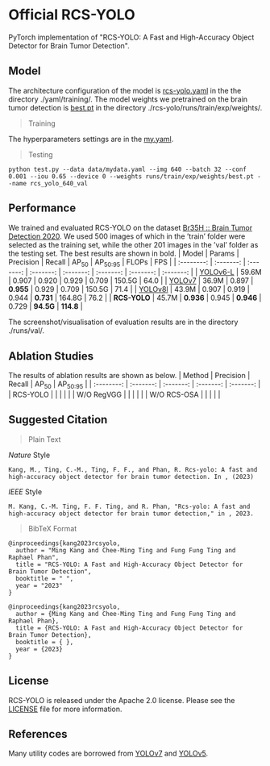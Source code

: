 # Official RCS-YOLO
PyTorch implementation of "RCS-YOLO: A Fast and High-Accuracy Object Detector for Brain Tumor Detection".

## Model
The architecture configuration of the model is [rcs-yolo.yaml](https://github.com/mkang315/rcs-yolo/blob/main/yaml/training/rsc-yolo.yaml) in the the directory ./yaml/training/. The model weights we pretrained on the brain tumor detection is [best.pt](https://github.com/mkang315/rcs-yolo/blob/main/runs/train/exp/weights/best.pt) in the directory ./rcs-yolo/runs/train/exp/weights/.

> Training

The hyperparameters settings are in the [my.yaml](https://github.com/mkang315/rcs-yolo/blob/main/data/mydata.yaml).

> Testing
```
python test.py --data data/mydata.yaml --img 640 --batch 32 --conf 0.001 --iou 0.65 --device 0 --weights runs/train/exp/weights/best.pt --name rcs_yolo_640_val
```

## Performance
We trained and evaluated RCS-YOLO on the dataset [Br35H :: Brain Tumor Detection 2020](https://www.kaggle.com/datasets/ahmedhamada0/brain-tumor-detection). We used 500 images of which in the ’train’ folder were selected as the training set, while the other 201 images in the ’val’ folder as the testing set. The best results are shown in bold.
| Model | Params | Precision | Recall | AP<sub>50</sub> | AP<sub>50:95</sub> | FLOPs | FPS |
| :--------: | :-------: | :-------: | :-------: | :-------: | :-------: | :-------: | :-------: |
| [YOLOv6-L](https://github.com/meituan/YOLOv6) | 59.6M | 0.907 | 0.920 | 0.929 | 0.709 | 150.5G | 64.0 |
| [YOLOv7](https://github.com/WongKinYiu/yolov7) | 36.9M | 0.897 | **0.955** | 0.929 | 0.709 | 150.5G | 71.4 |
| [YOLOv8l](https://github.com/ultralytics/ultralytics) | 43.9M | 0.907 | 0.919 | 0.944 | **0.731** | 164.8G | 76.2 |
| **RCS-YOLO** | 45.7M | **0.936** | 0.945 | **0.946** | 0.729 | **94.5G** | **114.8** |

The screenshot/visualisation of evaluation results are in the directory ./runs/val/.

## Ablation Studies
The results of ablation results are shown as below.
| Method | Precision | Recall | AP<sub>50</sub> | AP<sub>50:95</sub> |
| :--------: | :-------: | :-------: | :-------: | :-------: |
| RCS-YOLO |   |   |   |   |
| W/O RegVGG |   |   |   |   |
| W/O RCS-OSA |   |   |   |   |

## Suggested Citation
> Plain Text

*Nature* Style
```
Kang, M., Ting, C.-M., Ting, F. F., and Phan, R. Rcs-yolo: A fast and high-accuracy object detector for brain tumor detection. In , (2023)
```

*IEEE* Style
```
M. Kang, C.-M. Ting, F. F. Ting, and R. Phan, "Rcs-yolo: A fast and high-accuracy object detector for brain tumor detection," in , 2023.
```

> BibTeX Format
```
@inproceedings{kang2023rcsyolo,
  author = "Ming Kang and Chee-Ming Ting and Fung Fung Ting and Raphael Phan",
  title = "RCS-YOLO: A Fast and High-Accuracy Object Detector for Brain Tumor Detection",
  booktitle = " ",
  year = "2023"
}
```
```
@inproceedings{kang2023rcsyolo,
  author = {Ming Kang and Chee-Ming Ting and Fung Fung Ting and Raphael Phan},
  title = {RCS-YOLO: A Fast and High-Accuracy Object Detector for Brain Tumor Detection},
  booktitle = { },
  year = {2023}
}
```

## License
RCS-YOLO is released under the Apache 2.0 license. Please see the [LICENSE](https://github.com/mkang315/rcs-yolo/blob/main/LICENSE) file for more information.

## References
Many utility codes are borrowed from [YOLOv7](https://github.com/WongKinYiu/yolov7) and [YOLOv5](https://github.com/ultralytics/yolov5).
